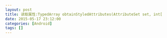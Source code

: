 ```yaml
---
layout: post
title: 读取属性:TypedArray obtainStyledAttributes(AttributeSet set, int[] attrs,...)
date: 2015-05-17 23:12:00
categories: [Android]
tags: []
---
```

           